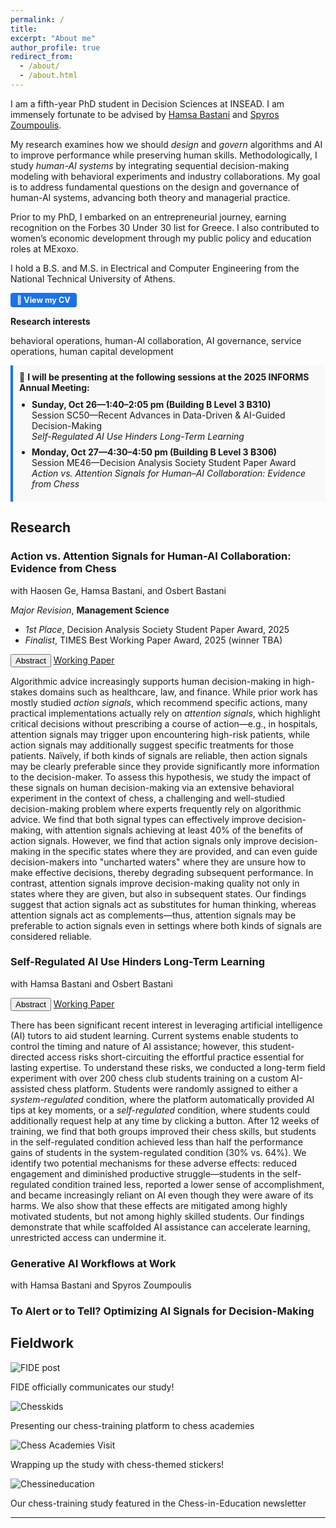 ```yaml
---
permalink: /
title: 
excerpt: "About me"
author_profile: true
redirect_from: 
  - /about/
  - /about.html
---
```


I am a fifth-year PhD student in Decision Sciences at INSEAD. I am immensely fortunate to be advised by [Hamsa Bastani](https://hamsabastani.github.io/index.html) and [Spyros Zoumpoulis](https://www.insead.edu/faculty-personal-site/spyros-zoumpoulis/research).

My research examines how we should <em>design</em> and <em>govern</em> algorithms and AI to improve performance while preserving human skills. Methodologically, I study <em>human-AI systems</em> by integrating sequential decision-making modeling with behavioral experiments and industry collaborations. My goal is to address fundamental questions on the design and governance of human-AI systems, advancing both theory and managerial practice.

Prior to my PhD, I embarked on an entrepreneurial journey, earning recognition on the Forbes 30 Under 30 list for Greece. I also contributed to women’s economic development through my public policy and education roles at MExoxo. 

I hold a B.S. and M.S. in Electrical and Computer Engineering from the National Technical University of Athens. 

<p>
  <a href="/files/Stefanos_Poulidis_CV.pdf" 
     style="display:inline-block; padding:4px 10px; font-size:90%; background:#1a73e8; color:#fff; border-radius:4px; text-decoration:none; font-weight:bold;">
    📄 View my CV
  </a>
</p>


**Research interests**

behavioral operations, human-AI collaboration, AI governance, service operations, human capital development

<div style="margin:10px 0; padding:10px; background:#f9f9f9; border-left:4px solid #1a73e8;">
  📢 <strong>I will be presenting at the following sessions at the 2025 INFORMS Annual Meeting:</strong>
  <ul style="margin:10px 0; padding-left:20px;">
    <li>
      <strong>Sunday, Oct 26—1:40–2:05 pm (Building B Level 3 B310)</strong><br>
      Session SC50—Recent Advances in Data-Driven & AI-Guided Decision-Making<br>
      <em>Self-Regulated AI Use Hinders Long-Term Learning</em>
    </li>
    <li style="margin-top:8px;">
      <strong>Monday, Oct 27—4:30–4:50 pm (Building B Level 3 B306)</strong><br>
      Session ME46—Decision Analysis Society Student Paper Award<br>
      <em>Action vs. Attention Signals for Human–AI Collaboration: Evidence from Chess</em>
    </li>
  </ul>
</div>


## Research

  <h3><strong>Action vs. Attention Signals for Human-AI Collaboration: Evidence from Chess</strong></h3> 
  with Haosen Ge, Hamsa Bastani, and Osbert Bastani  

   <em>Major Revision</em>, **Management Science**

  <ul class="pub-awards">
    <li><em>1st Place</em>, Decision Analysis Society Student Paper Award, 2025</li>
    <li><em>Finalist</em>, TIMES Best Working Paper Award, 2025 (winner TBA)</li> 
  </ul>
   
  <button onclick="toggleAbstract('abstract1')" class="pub-btn">Abstract</button> 
  <a href="https://papers.ssrn.com/sol3/papers.cfm?abstract_id=5128584" target="_blank" class="pub-btn">Working Paper</a>

  <div id="abstract1" class="pub-abstract">
    <p>Algorithmic advice increasingly supports human decision-making in high-stakes domains such as healthcare, law, and finance. While prior work has mostly studied <i>action signals</i>, which recommend specific actions, many practical implementations actually rely on <i>attention signals</i>, which highlight critical decisions without prescribing a course of action—e.g., in hospitals, attention signals may trigger upon encountering high-risk patients, while action signals may additionally suggest specific treatments for those patients. Naïvely, if both kinds of signals are reliable, then action signals may be clearly preferable since they provide significantly more information to the decision-maker. To assess this hypothesis, we study the impact of these signals on human decision-making via an extensive behavioral experiment in the context of chess, a challenging and well-studied decision-making problem where experts frequently rely on algorithmic advice. We find that both signal types can effectively improve decision-making, with attention signals achieving at least 40% of the benefits of action signals. However, we find that action signals only improve decision-making in the specific states where they are provided, and can even guide decision-makers into "uncharted waters" where they are unsure how to make effective decisions, thereby degrading subsequent performance. In contrast, attention signals improve decision-making quality not only in states where they are given, but also in subsequent states. Our findings suggest that action signals act as substitutes for human thinking, whereas attention signals act as complements—thus, attention signals may be preferable to action signals even in settings where both kinds of signals are considered reliable.</p>
  </div>




  <h3><strong>Self-Regulated AI Use Hinders Long-Term Learning</strong></h3> 
  with Hamsa Bastani and Osbert Bastani

  <button onclick="toggleAbstract('abstract2')" class="pub-btn">Abstract</button> 
  <a href="https://www.dropbox.com/scl/fi/xr01rbd9kiui5nbj7ta17/Self-Regulated-AI-Use-Hinders-Long-Term-Learning.pdf?rlkey=iw9o87ngri1q2vrfdsh3ricec&st=ehfvwnhy&dl=0" target="_blank" class="pub-btn">Working Paper</a>

  <div id="abstract2" class="pub-abstract">
    <p>There has been significant recent interest in leveraging artificial intelligence (AI) tutors to aid student learning. Current systems enable students to control the timing and nature of AI assistance; however, this student-directed access risks short-circuiting the effortful practice essential for lasting expertise. To understand these risks, we conducted a long-term field experiment with over 200 chess club students training on a custom AI-assisted chess platform. Students were randomly assigned to either a <i>system-regulated</i> condition, where the platform automatically provided AI tips at key moments, or a <i>self-regulated</i> condition, where students could additionally request help at any time by clicking a button. After 12 weeks of training, we find that both groups improved their chess skills, but students in the self-regulated condition achieved less than half the performance gains of students in the system-regulated condition (30% vs. 64%). We identify two potential mechanisms for these adverse effects: reduced engagement and diminished productive struggle—students in the self-regulated condition trained less, reported a lower sense of accomplishment, and became increasingly reliant on AI even though they were aware of its harms. We also show that these effects are mitigated among highly motivated students, but not among highly skilled students. Our findings demonstrate that while scaffolded AI assistance can accelerate learning, unrestricted access can undermine it.</p>
  </div>



  <h3><strong>Generative AI Workflows at Work</strong></h3> 
  with Hamsa Bastani and Spyros Zoumpoulis 


   <h3><strong>To Alert or to Tell? Optimizing AI Signals for Decision-Making</strong></h3>


## Fieldwork

<!-- Carousel Container -->
<div class="fieldwork-carousel">
  <div class="swiper-container">
    <div class="swiper-wrapper">
      <div class="swiper-slide">
        <img src="{{ site.baseurl }}/assets/images/FIDE_post.png" alt="FIDE post">
        <p class="swiper-caption">FIDE officially communicates our study!</p>
      </div>
      <div class="swiper-slide">
        <img src="{{ site.baseurl }}/assets/images/chess_kids.jpg" alt="Chesskids">
        <p class="swiper-caption">Presenting our chess-training platform to chess academies</p>
      </div>
      <div class="swiper-slide">
        <img src="{{ site.baseurl }}/assets/images/chess_academies_3.jpeg" alt="Chess Academies Visit">
        <p class="swiper-caption">Wrapping up the study with chess-themed stickers!</p>
      </div>
      <div class="swiper-slide">
        <img src="{{ site.baseurl }}/assets/images/chessed.png" alt="Chessineducation">
        <p class="swiper-caption">Our chess-training study featured in the Chess-in-Education newsletter</p>
      </div>
    </div>
    <!-- Pagination & Navigation Buttons -->
    <div class="swiper-pagination"></div>
  </div>
</div>


---
